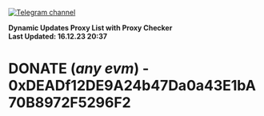 [![Telegram channel](https://img.shields.io/endpoint?url=https://runkit.io/damiankrawczyk/telegram-badge/branches/master?url=https://t.me/n4z4v0d)](https://t.me/n4z4v0d) 

**Dynamic Updates Proxy List with Proxy Checker**  
**Last Updated: 16.12.23 20:37**

# DONATE (_any evm_) - 0xDEADf12DE9A24b47Da0a43E1bA70B8972F5296F2
